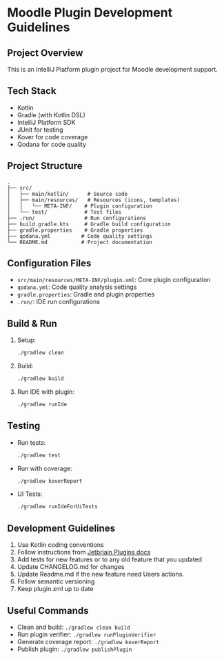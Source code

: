 # Moodle Plugin Development Guidelines

## Project Overview
This is an IntelliJ Platform plugin project for Moodle development support.

## Tech Stack
- Kotlin
- Gradle (with Kotlin DSL)
- IntelliJ Platform SDK
- JUnit for testing
- Kover for code coverage
- Qodana for code quality

## Project Structure
```
.
├── src/
│   ├── main/kotlin/      # Source code
│   ├── main/resources/   # Resources (icons, templates)
│   │   └── META-INF/    # Plugin configuration
│   └── test/            # Test files
├── .run/                # Run configurations
├── build.gradle.kts     # Gradle build configuration
├── gradle.properties    # Gradle properties
├── qodana.yml          # Code quality settings
└── README.md           # Project documentation
```

## Configuration Files
- `src/main/resources/META-INF/plugin.xml`: Core plugin configuration
- `qodana.yml`: Code quality analysis settings
- `gradle.properties`: Gradle and plugin properties
- `.run/`: IDE run configurations

## Build & Run
1. Setup:
   ```bash
   ./gradlew clean
   ```
2. Build:
   ```bash
   ./gradlew build
   ```
3. Run IDE with plugin:
   ```bash
   ./gradlew runIde
   ```

## Testing
- Run tests:
  ```bash
  ./gradlew test
  ```
- Run with coverage:
  ```bash
  ./gradlew koverReport
  ```
- UI Tests:
  ```bash
  ./gradlew runIdeForUiTests
  ```

## Development Guidelines
1. Use Kotlin coding conventions
2. Follow instructions from [Jetbriain Plugins docs](https://plugins.jetbrains.com/docs/intellij)
2. Add tests for new features or to any old feature that you updated 
3. Update CHANGELOG.md for changes
4. Update Readme.md if the new feature need Users actions.
5. Follow semantic versioning
6. Keep plugin.xml up to date

## Useful Commands
- Clean and build: `./gradlew clean build`
- Run plugin verifier: `./gradlew runPluginVerifier`
- Generate coverage report: `./gradlew koverReport`
- Publish plugin: `./gradlew publishPlugin`
